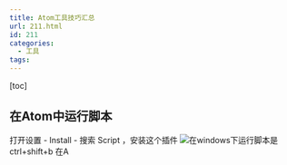 ```yaml
---
title: Atom工具技巧汇总
url: 211.html
id: 211
categories:
  - 工具
tags:
---
```


\[toc\]

在Atom中运行脚本
----------

打开设置 \- Install - 搜索 Script ，安装这个插件 ![](http://images.cnblogs.com/cnblogs_com/sixlab/707470/o_QQ%E6%88%AA%E5%9B%BE20150703135011.png)在windows下运行脚本是ctrl+shift+b 在A